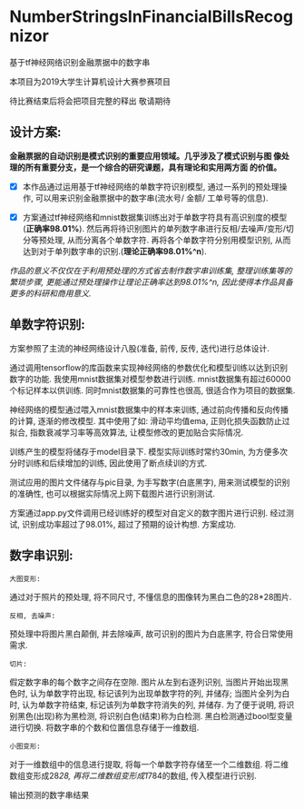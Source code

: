 # NumberStringsInFinancialBillsRecognizor

基于tf神经网络识别金融票据中的数字串

本项目为2019大学生计算机设计大赛参赛项目

待比赛结束后将会把项目完整的释出 敬请期待

## 设计方案:

**金融票据的自动识别是模式识别的重要应用领域。几乎涉及了模式识别与图 像处理的所有重要分支，是一个综合的研究课题，具有理论和实用两方面
的价值。**

- [x] 本作品通过运用基于tf神经网络的单数字符识别模型, 通过一系列的预处理操作, 可以用来识别金融票据中的数字串(流水号/ 金额/ 工单号等的信息).
	
- [x] 方案通过tf神经网络和mnist数据集训练出对于单数字符具有高识别度的模型(**正确率98.01%**). 然后再将待识别图片的单列数字串进行反相/去噪声/变形/切分等预处理, 从而分离各个单数字符. 再将各个单数字符分别用模型识别, 从而达到对于单列数字串的识别.(**理论正确率98.01%^n**).

*作品的意义不仅仅在于利用预处理的方式省去制作数字串训练集, 整理训练集等的繁琐步骤, 更能通过预处理操作让理论正确率达到98.01%^n, 因此使得本作品具备更多的科研和商用意义.*


## 单数字符识别:

方案参照了主流的神经网络设计八股(准备, 前传, 反传, 迭代)进行总体设计. 

通过调用tensorflow的库函数来实现神经网络的参数优化和模型训练以达到识别数字的功能. 我使用mnist数据集对模型参数进行训练. mnist数据集有超过60000个标记样本以供训练. 同时mnist数据集的可靠性也很高, 很适合作为项目的数据集.

神经网络的模型通过喂入mnist数据集中的样本来训练, 通过前向传播和反向传播的计算, 逐渐的修改模型. 其中使用了如: 滑动平均值ema, 正则化损失函数防止过拟合, 指数衰减学习率等高效算法, 让模型修改的更加贴合实际情况. 

训练产生的模型将储存于model目录下. 模型实际训练时常约30min, 为方便多次分时训练和后续增加的训练, 因此使用了断点续训的方式. 

测试应用的图片文件储存与pic目录, 为手写数字(白底黑字), 用来测试模型的识别的准确性, 也可以根据实际情况上网下载图片进行识别测试.

方案通过app.py文件调用已经训练好的模型对自定义的数字图片进行识别. 经过测试, 识别成功率超过了98.01%, 超过了预期的设计构想. 方案成功.

## 数字串识别: 

`大图变形:`

通过对于照片的预处理, 将不同尺寸, 不懂信息的图像转为黑白二色的28*28图片.

`反相, 去噪声:`

预处理中将图片黑白颠倒, 并去除噪声, 故可识别的图片为白底黑字, 符合日常使用需求.

`切片:`

假定数字串的每个数字之间存在空隙. 图片从左到右逐列识别, 当图片开始出现黑色时, 认为单数字符出现, 标记该列为出现单数字符的列, 并储存; 当图片全列为白
时, 认为单数字符结束, 标记该列为单数字符消失的列, 并储存. 为了便于说明, 将识别黑色(出现)称为黑检测, 将识别白色(结束)称为白检测. 黑白检测通过bool型变量进行切换. 将数字串的个数和位置信息存储于一维数组.

`小图变形:`

对于一维数组中的信息进行提取, 将每一个单数字符存储至一个二维数组. 将二维数组变形成28*28, 再将二维数组变形成1*784的数组, 传入模型进行识别.

输出预测的数字串结果
